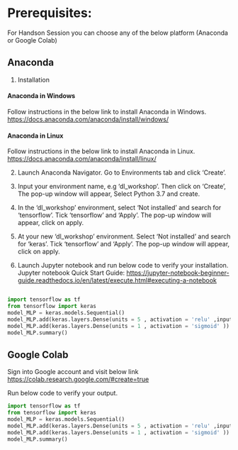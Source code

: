 # Prerequisites:

For Handson Session you can choose any of the below platform (Anaconda or Google Colab)

## Anaconda 
1. Installation
#### Anaconda in Windows
Follow instructions in the below link to install Anaconda in Windows.
https://docs.anaconda.com/anaconda/install/windows/
#### Anaconda in Linux
Follow instructions in the below link to install Anaconda in Linux.
https://docs.anaconda.com/anaconda/install/linux/

2. Launch Anaconda Navigator. Go to Environments tab and click ‘Create’.

3. Input your environment name, e.g ‘dl_workshop’. Then click on ‘Create’, The pop-up window will appear, Select Python 3.7  and create. 
4. In the ‘dl_workshop’ environment, select ‘Not installed’ and search for ‘tensorflow’. Tick ‘tensorflow’ and ‘Apply’. The pop-up window will appear, click on apply. 
5. At your new ‘dl_workshop’ environment. Select ‘Not installed’ and search for ‘keras’. Tick ‘tensorflow’ and ‘Apply’. The pop-up window will appear, click on apply. 

6. Launch Jupyter notebook and run below code to verify your installation. Jupyter notebook Quick Start Guide: https://jupyter-notebook-beginner-guide.readthedocs.io/en/latest/execute.html#executing-a-notebook

```python

import tensorflow as tf
from tensorflow import keras
model_MLP = keras.models.Sequential()
model_MLP.add(keras.layers.Dense(units = 5 , activation = 'relu' ,input_shape = [4,]))
model_MLP.add(keras.layers.Dense(units = 1 , activation = 'sigmoid' ))
model_MLP.summary()

```

## Google Colab

Sign into Google account and visit below link
https://colab.research.google.com/#create=true

Run below code to verify your output.

```python
import tensorflow as tf
from tensorflow import keras
model_MLP = keras.models.Sequential()
model_MLP.add(keras.layers.Dense(units = 5 , activation = 'relu' ,input_shape = [4,]))
model_MLP.add(keras.layers.Dense(units = 1 , activation = 'sigmoid' ))
model_MLP.summary()
```
